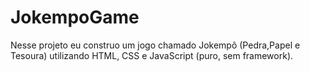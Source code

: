 # JokempoGame
Nesse projeto eu construo um jogo chamado Jokempô (Pedra,Papel e Tesoura) utilizando HTML, CSS e JavaScript (puro, sem framework).

